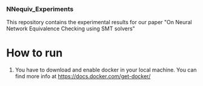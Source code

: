 ### NNequiv_Experiments

This repository contains the experimental results for our paper "On Neural Network Equivalence Checking using SMT solvers"


# How to run #

1) You have to download and enable docker in your local machine. You can find more info at https://docs.docker.com/get-docker/


